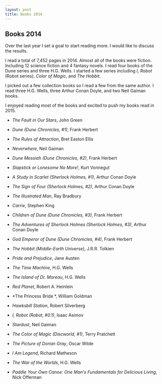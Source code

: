 ```yaml
---
layout: post
title: Books 2014
---
```


## Books 2014

Over the last year I set a goal to start reading more. I would like to discuss the results.

I read a total of 7,452 pages in 2014. Almost all of the books were fiction. Including 12 science fiction and 4 fantasy novels. I read four books of the Dune series and
 three H.G. Wells. I started a few series including *I, Robot* (Robot series), *Color of Magic*, and *The Hobbit*.

I picked out a few collection books so I read a few from the same author. I read three H.G. Wells, three Arthur Conan Doyle, and two Neil Gaiman books.

I enjoyed reading most of the books and excited to push my books read in 2015.


- *The Fault in Our Stars*, John Green

- *Dune (Dune Chronicles, #1)*, Frank Herbert

- *The Rules of Attraction*, Bret Easton Ellis

- *Neverwhere*, Neil Gaiman

- *Dune Messiah (Dune Chronicles, #2)*, Frank Herbert

- *Slapstick or Lonesome No More!*, Kurt Vonnegut

- *A Study in Scarlet  (Sherlock Holmes, #1)*, Arthur Conan Doyle

- *The Sign of Four (Sherlock Holmes, #2)*, Arthur Conan Doyle

- *The Illustrated Man*, Ray Bradbury

- *Carrie*, Stephen King

- *Children of Dune (Dune Chronicles, #3)*, Frank Herbert

- *The Adventures of Sherlock Holmes (Sherlock Holmes, #3)*, Arthur Conan Doyle

- *God Emperor of Dune (Dune Chronicles, #4)*, Frank Herbert

- *The Hobbit (Middle-Earth Universe)*, J.R.R. Tolkien

- *Pride and Prejudice*, Jane Austen

- *The Time Machine*, H.G. Wells

- *The Island of Dr. Moreau*, H.G. Wells

- *Red Planet*, Robert A. Heinlein

- *The Princess Bride *, William Goldman

- *Hawksbill Station*, Robert Silverberg

- *I, Robot (Robot, #0.1)*, Isaac Asimov

- *Stardust*, Neil Gaiman

- *The Color of Magic (Discworld, #1)*, Terry Pratchett

- *The Picture of Dorian Gray*, Oscar Wilde

- *I Am Legend*, Richard Matheson

- *The War of the Worlds*, H.G. Wells

- *Paddle Your Own Canoe: One Man's Fundamentals for Delicious Living*, Nick Offerman

